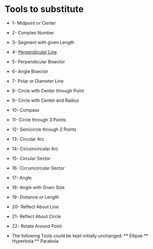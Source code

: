 # Tools to substitute
* 1-  Midpoint or Center
* 2-  Complex Number
* 3-  Segment with given Length
* 4-  [Perpendicular Line](https://github.com/probaxeoxebra/probaMinkoski/blob/master/Ferramentas/FerramentasMink/04_Perpendicular_Line.md)
* 5-  Perpendicular Bisector
* 6-  Angle Bisector
* 7-  Polar or Diameter Line
* 8-  Circle with Center through Point
* 9- Circle with Center and Radius
* 10- Compass
* 11- Circle through 3 Points
* 12- Semicircle through 2 Points
* 13- Circular Arc
* 14- Circumcircular Arc
* 15- Circular Sector
* 16- Circumcircular Sector
* 17- Angle
* 18- Angle with Given Size
* 19- Distance or Length
* 20- Reflect About Line
* 21- Reflect About Circle
* 22- Rotate Around Point

*  The following Tools could be kept initially unchanged: 
  **   Ellipse
  **   Hyperbola
  **   Parabola
